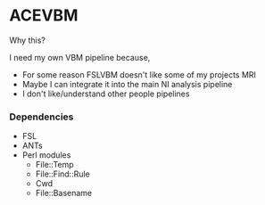 # ACEVBM

Why this?

I need my own VBM pipeline because,

- For some reason FSLVBM doesn't like some of my projects MRI
- Maybe I can integrate it into the main NI analysis pipeline
- I don't like/understand other people pipelines

### Dependencies

- FSL
- ANTs
- Perl modules
  - File::Temp
  - File::Find::Rule
  - Cwd
  - File::Basename


